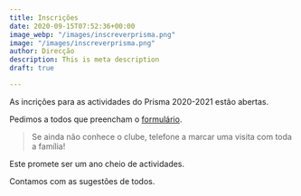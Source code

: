 ```yaml
---
title: Inscrições
date: 2020-09-15T07:52:36+00:00
image_webp: "/images/inscreverprisma.png"
image: "/images/inscreverprisma.png"
author: Direcção
description: This is meta description
draft: true

---
```

As incrições para as actividades do Prisma 2020-2021 estão abertas.

Pedimos a todos que preencham o [formulário](https://forms.gle/7iMyfhwL4BzHTtD9A "Formulário de Inscrição").

> Se ainda não conhece o clube, telefone a marcar uma visita com toda a família!

Este promete ser um ano cheio de actividades.

Contamos com as sugestões de todos.